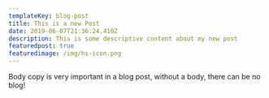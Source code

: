 ```yaml
---
templateKey: blog-post
title: This is a new Post
date: 2019-06-07T21:36:24.410Z
description: This is some descriptive content about my new post
featuredpost: true
featuredimage: /img/hs-icon.png
---
```

Body copy is very important in a blog post, without a body, there can be no blog!
